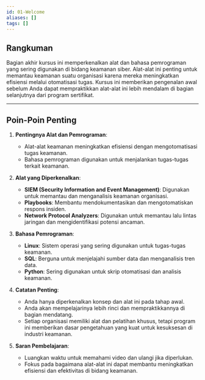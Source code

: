 ```yaml
---
id: 01-Welcome
aliases: []
tags: []
---
```


## Rangkuman

Bagian akhir kursus ini memperkenalkan alat dan bahasa pemrograman yang sering digunakan di bidang keamanan siber. Alat-alat ini penting untuk memantau keamanan suatu organisasi karena mereka meningkatkan efisiensi melalui otomatisasi tugas. Kursus ini memberikan pengenalan awal sebelum Anda dapat mempraktikkan alat-alat ini lebih mendalam di bagian selanjutnya dari program sertifikat.

---

## Poin-Poin Penting

1. **Pentingnya Alat dan Pemrograman**:

   - Alat-alat keamanan meningkatkan efisiensi dengan mengotomatisasi tugas keamanan.
   - Bahasa pemrograman digunakan untuk menjalankan tugas-tugas terkait keamanan.

2. **Alat yang Diperkenalkan**:

   - **SIEM (Security Information and Event Management)**: Digunakan untuk memantau dan menganalisis keamanan organisasi.
   - **Playbooks**: Membantu mendokumentasikan dan mengotomatiskan respons insiden.
   - **Network Protocol Analyzers**: Digunakan untuk memantau lalu lintas jaringan dan mengidentifikasi potensi ancaman.

3. **Bahasa Pemrograman**:

   - **Linux**: Sistem operasi yang sering digunakan untuk tugas-tugas keamanan.
   - **SQL**: Berguna untuk menjelajahi sumber data dan menganalisis tren data.
   - **Python**: Sering digunakan untuk skrip otomatisasi dan analisis keamanan.

4. **Catatan Penting**:

   - Anda hanya diperkenalkan konsep dan alat ini pada tahap awal.
   - Anda akan mempelajarinya lebih rinci dan mempraktikkannya di bagian mendatang.
   - Setiap organisasi memiliki alat dan pelatihan khusus, tetapi program ini memberikan dasar pengetahuan yang kuat untuk kesuksesan di industri keamanan.

5. **Saran Pembelajaran**:
   - Luangkan waktu untuk memahami video dan ulangi jika diperlukan.
   - Fokus pada bagaimana alat-alat ini dapat membantu meningkatkan efisiensi dan efektivitas di bidang keamanan.
